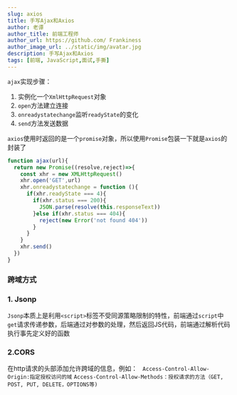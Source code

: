 ```yaml
---
slug: axios
title: 手写Ajax和Axios
author: 老谭
author_title: 前端工程师
author_url: https://github.com/ Frankiness
author_image_url: ../static/img/avatar.jpg
description: 手写Ajax和Axios
tags: [前端, JavaScript,面试,手撕]
---
```


`ajax`实现步骤：

1. 实例化一个`XmlHttpRequest`对象
1. `open`方法建立连接
1. `onreadystatechange`监听`readyState`的变化
1. `send`方法发送数据

<!-- truncate -->

`axios`使用时返回的是一个`promise`对象，所以使用`Promise`包装一下就是`axios`的封装了
```javascript
function ajax(url){
  return new Promise((resolve,reject)=>{
    const xhr = new XMLHttpRequest()
    xhr.open('GET',url)
    xhr.onreadystatechange = function (){
      if(xhr.readyState === 4){
        if(xhr.status === 200){
          JSON.parse(resolve(this.responseText))
        }else if(xhr.status === 404){
          reject(new Error('not found 404'))
        }
      }
    }
    xhr.send()
  })
}
```
### 跨域方式
### 1. Jsonp
`Jsonp`本质上是利用`<script>`标签不受同源策略限制的特性，前端通过`script`中`get`请求传递参数，后端通过对参数的处理，然后返回JS代码，前端通过解析代码执行事先定义好的函数
### 2.CORS
在http请求的头部添加允许跨域的信息，例如：   `Access-Control-Allow-Origin:指定授权访问的域`
`Access-Control-Allow-Methods：授权请求的方法（GET, POST, PUT, DELETE，OPTIONS等)`
